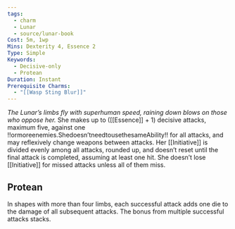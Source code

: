 ```yaml
---
tags:
  - charm
  - Lunar
  - source/lunar-book
Cost: 5m, 1wp
Mins: Dexterity 4, Essence 2
Type: Simple
Keywords:
  - Decisive-only
  - Protean
Duration: Instant
Prerequisite Charms:
  - "[[Wasp Sting Blur]]"
---
```

*The Lunar’s limbs fly with superhuman speed, raining down blows on those who oppose her.*
She makes up to ([[Essence]] + 1) decisive attacks, maximum five, against one !!ormoreenemies.Shedoesn’tneedtousethesameAbility!! for all attacks, and may reflexively change weapons between attacks. Her [[Initiative]] is divided evenly among all attacks, rounded up, and doesn’t reset until the final attack is completed, assuming at least one hit. She doesn’t lose [[Initiative]] for missed attacks unless all of them miss. 
## Protean 

In shapes with more than four limbs, each successful attack adds one die to the damage of all subsequent attacks. The bonus from multiple successful attacks stacks.